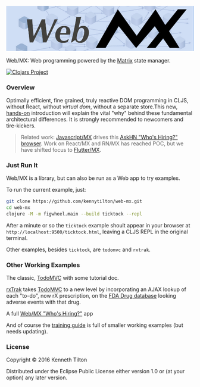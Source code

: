 ![Web MX](images/web-mx-chain-dag.jpg)

Web/MX: Web programming powered by the [Matrix](https://github.com/kennytilton/matrix/blob/main/cljc/matrix/README.md) state manager.

[![Clojars Project](https://img.shields.io/clojars/v/com.tiltontec/web-mx.svg)](https://clojars.org/com.tiltontec/web-mx)

### Overview

Optimally efficient, fine grained, truly reactive DOM programming in CLJS, without React, without _virtual dom_, without a separate store.This new, [hands-on](https://github.com/kennytilton/web-mx/blob/main/doc/intro-clock.md) introduction will explain the vital "why" behind these fundamental architectural differences. It is strongly recommended to newcomers and tire-kickers.

> Related work: [Javascript/MX](https://github.com/kennytilton/matrix/tree/main/js/matrix) drives this [AskHN "Who's Hiring?" browser](https://kennytilton.github.io/whoishiring/). Work on React/MX and RN/MX has reached POC, but we have shifted focus to [Flutter/MX](https://github.com/kennytilton/flutter-mx/blob/main/README.md). 

### Just Run It

Web/MX is a library, but can also be run as a Web app to try examples.

To run the current example, just:
```bash
git clone https://github.com/kennytilton/web-mx.git
cd web-mx
clojure -M -m figwheel.main --build ticktock --repl
```
After a minute or so the `ticktock` example shoult appear in your browser at `http://localhost:9500/ticktock.html`, leaving a CLJS REPL in the original terminal.

Other examples, besides `ticktock`, are `todomvc` and `rxtrak`.

### Other Working Examples
The classic, [TodoMVC](https://github.com/kennytilton/mxtodomvc) with some tutorial doc.

[rxTrak](https://github.com/kennytilton/matrix/tree/master/cljs/rxtrak) takes [TodoMVC](https://todomvc.com/) to a new level by incorporating an AJAX lookup of each "to-do", now rX prescription, on the [FDA Drug database](https://open.fda.gov/apis/) looking adverse events with that drug. 

A full [Web/MX "Who's Hiring?"](https://github.com/kennytilton/matrix/tree/main/cljc/whoshiring) app

And of course the [training guide](https://github.com/kennytilton/mxweb-trainer/wiki) is full of smaller working examples (but needs updating).

### License

Copyright © 2016 Kenneth Tilton

Distributed under the Eclipse Public License either version 1.0 or (at your option) any later version.
